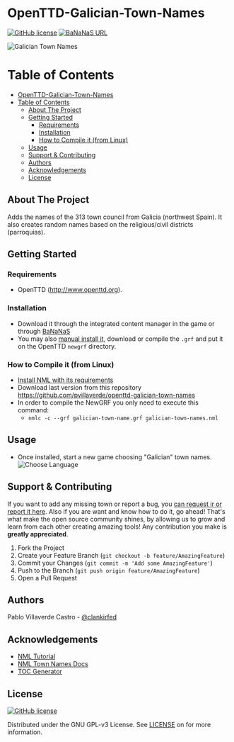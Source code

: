 # OpenTTD-Galician-Town-Names
[![GitHub license][license-shield]][license-url] [![BaNaNaS URL][bananas-shield]][bananas-url]

![Galician Town Names](https://i.imgur.com/dXPIY6o.png)

<!-- TABLE OF CONTENTS, generated with gh-md-toc README.md (see #acknowledgements) -->

Table of Contents
=================

* [OpenTTD-Galician-Town-Names](#openttd-galician-town-names)
* [Table of Contents](#table-of-contents)
   * [About The Project](#about-the-project)
   * [Getting Started](#getting-started)
      * [Requirements](#requirements)
      * [Installation](#installation)
      * [How to Compile it (from Linux)](#how-to-compile-it-from-linux)
   * [Usage](#usage)
   * [Support &amp; Contributing](#support--contributing)
   * [Authors](#authors)
   * [Acknowledgements](#acknowledgements)
   * [License](#license)

<!-- ABOUT THE PROJECT -->

## About The Project

Adds the names of the 313 town council from Galicia (northwest Spain). It also creates random names based on the religious/civil districts (parroquias).


<!-- GETTING STARTED -->
## Getting Started
### Requirements

- OpenTTD (<http://www.openttd.org>).

### Installation

- Download it through the integrated content manager in the game or through [BaNaNaS](http://bananas.openttd.org)
- You may also [manual install it](https://wiki.openttd.org/en/Manual/NewGRF#manual-install), download or compile the `.grf` and put it on the OpenTTD `newgrf` directory.

### How to Compile it (from Linux)

- [Install NML with its requirements](http://newgrf-specs.tt-wiki.net/wiki/NML:Getting_started)
- Download last version from this repository <https://github.com/pvillaverde/openttd-galician-town-names>
- In order to compile the NewGRF you only need to execute this command:
  -  `nmlc -c --grf galician-town-name.grf galician-town-names.nml`

<!-- USAGE EXAMPLES -->
## Usage

- Once installed, start a new game choosing "Galician" town names.
![Choose Language](https://i.imgur.com/GgnOMbZ.png)

<!-- CONTRIBUTING -->

## Support & Contributing

If you want to add any missing town or report a bug, you [can request ir or report it here][issues-url]. Also if you are want and know how to do it, go ahead! That's what make the open source community shines, by allowing us to grow and learn from each other creating amazing tools! Any contribution you make is **greatly appreciated**.

1. Fork the Project
2. Create your Feature Branch (`git checkout -b feature/AmazingFeature`)
3. Commit your Changes (`git commit -m 'Add some AmazingFeature'`)
4. Push to the Branch (`git push origin feature/AmazingFeature`)
5. Open a Pull Request

## Authors

Pablo Villaverde Castro - [@clankirfed](https://twitter.com/clankirfed)


<!-- ACKNOWLEDGEMENTS -->

## Acknowledgements
* [NML Tutorial](https://newgrf-specs.tt-wiki.net/wiki/NML:Main)
* [NML Town Names Docs](https://newgrf-specs.tt-wiki.net/wiki/NML:Town_names)
* [TOC Generator](https://github.com/ekalinin/github-markdown-toc)


## License


[![GitHub license][license-shield]][license-url]

Distributed under the GNU GPL-v3 License. See [LICENSE][license-url] on for more information. 


<!-- MARKDOWN LINKS & IMAGES -->
<!-- https://www.markdownguide.org/basic-syntax/#reference-style-links -->
[license-shield]: https://img.shields.io/badge/license-GNU%20GPL--v3-brightgreen
[bananas-shield]: https://img.shields.io/badge/BaNaNaS-1.0-informational
[license-url]: https://github.com/pvillaverde/openttd-galician-town-names/blob/main/LICENSE
[project-url]: https://github.com/pvillaverde/openttd-galician-town-names
[issues-url]: https://github.com/pvillaverde/openttd-galician-town-names/issues
[bananas-url]: https://bananas.openttd.org/package/newgrf/4b463031
